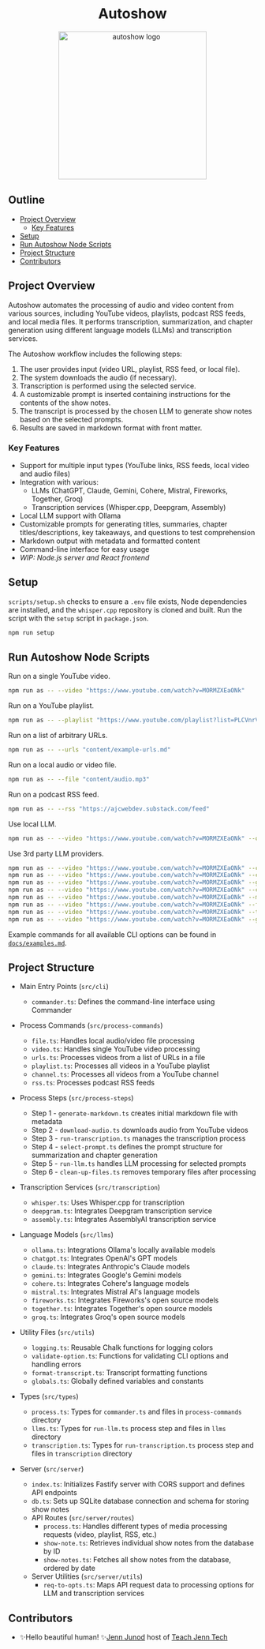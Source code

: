 <div align="center">
  <h1>Autoshow</h1>
  <img alt="autoshow logo" src="https://ajc.pics/autoshow/autoshow-cover-01.webp" width="300" />
</div>

## Outline

- [Project Overview](#project-overview)
  - [Key Features](#key-features)
- [Setup](#setup)
- [Run Autoshow Node Scripts](#run-autoshow-node-scripts)
- [Project Structure](#project-structure)
- [Contributors](#contributors)

## Project Overview

Autoshow automates the processing of audio and video content from various sources, including YouTube videos, playlists, podcast RSS feeds, and local media files. It performs transcription, summarization, and chapter generation using different language models (LLMs) and transcription services.

The Autoshow workflow includes the following steps:

1. The user provides input (video URL, playlist, RSS feed, or local file).
2. The system downloads the audio (if necessary).
3. Transcription is performed using the selected service.
4. A customizable prompt is inserted containing instructions for the contents of the show notes.
5. The transcript is processed by the chosen LLM to generate show notes based on the selected prompts.
6. Results are saved in markdown format with front matter.

### Key Features

- Support for multiple input types (YouTube links, RSS feeds, local video and audio files)
- Integration with various:
  - LLMs (ChatGPT, Claude, Gemini, Cohere, Mistral, Fireworks, Together, Groq)
  - Transcription services (Whisper.cpp, Deepgram, Assembly)
- Local LLM support with Ollama
- Customizable prompts for generating titles, summaries, chapter titles/descriptions, key takeaways, and questions to test comprehension
- Markdown output with metadata and formatted content
- Command-line interface for easy usage
- *WIP: Node.js server and React frontend*

## Setup

`scripts/setup.sh` checks to ensure a `.env` file exists, Node dependencies are installed, and the `whisper.cpp` repository is cloned and built. Run the script with the `setup` script in `package.json`.

```bash
npm run setup
```

## Run Autoshow Node Scripts

Run on a single YouTube video.

```bash
npm run as -- --video "https://www.youtube.com/watch?v=MORMZXEaONk"
```

Run on a YouTube playlist.

```bash
npm run as -- --playlist "https://www.youtube.com/playlist?list=PLCVnrVv4KhXPz0SoAVu8Rc1emAdGPbSbr"
```

Run on a list of arbitrary URLs.

```bash
npm run as -- --urls "content/example-urls.md"
```

Run on a local audio or video file.

```bash
npm run as -- --file "content/audio.mp3"
```

Run on a podcast RSS feed.

```bash
npm run as -- --rss "https://ajcwebdev.substack.com/feed"
```

Use local LLM.

```bash
npm run as -- --video "https://www.youtube.com/watch?v=MORMZXEaONk" --ollama
```

Use 3rd party LLM providers.

```bash
npm run as -- --video "https://www.youtube.com/watch?v=MORMZXEaONk" --chatgpt GPT_4o_MINI
npm run as -- --video "https://www.youtube.com/watch?v=MORMZXEaONk" --claude CLAUDE_3_5_SONNET
npm run as -- --video "https://www.youtube.com/watch?v=MORMZXEaONk" --gemini GEMINI_1_5_PRO
npm run as -- --video "https://www.youtube.com/watch?v=MORMZXEaONk" --cohere COMMAND_R_PLUS
npm run as -- --video "https://www.youtube.com/watch?v=MORMZXEaONk" --mistral MISTRAL_LARGE
npm run as -- --video "https://www.youtube.com/watch?v=MORMZXEaONk" --fireworks
npm run as -- --video "https://www.youtube.com/watch?v=MORMZXEaONk" --together
npm run as -- --video "https://www.youtube.com/watch?v=MORMZXEaONk" --groq
```

Example commands for all available CLI options can be found in [`docs/examples.md`](/docs/examples.md).

## Project Structure

- Main Entry Points (`src/cli`)
  - `commander.ts`: Defines the command-line interface using Commander

- Process Commands (`src/process-commands`)
  - `file.ts`: Handles local audio/video file processing
  - `video.ts`: Handles single YouTube video processing
  - `urls.ts`: Processes videos from a list of URLs in a file
  - `playlist.ts`: Processes all videos in a YouTube playlist
  - `channel.ts`: Processes all videos from a YouTube channel
  - `rss.ts`: Processes podcast RSS feeds

- Process Steps (`src/process-steps`)
  - Step 1 - `generate-markdown.ts` creates initial markdown file with metadata
  - Step 2 - `download-audio.ts` downloads audio from YouTube videos
  - Step 3 - `run-transcription.ts` manages the transcription process
  - Step 4 - `select-prompt.ts` defines the prompt structure for summarization and chapter generation
  - Step 5 - `run-llm.ts` handles LLM processing for selected prompts
  - Step 6 - `clean-up-files.ts` removes temporary files after processing

- Transcription Services (`src/transcription`)
  - `whisper.ts`: Uses Whisper.cpp for transcription
  - `deepgram.ts`: Integrates Deepgram transcription service
  - `assembly.ts`: Integrates AssemblyAI transcription service

- Language Models (`src/llms`)
  - `ollama.ts`: Integrations Ollama's locally available models
  - `chatgpt.ts`: Integrates OpenAI's GPT models
  - `claude.ts`: Integrates Anthropic's Claude models
  - `gemini.ts`: Integrates Google's Gemini models
  - `cohere.ts`: Integrates Cohere's language models
  - `mistral.ts`: Integrates Mistral AI's language models
  - `fireworks.ts`: Integrates Fireworks's open source models
  - `together.ts`: Integrates Together's open source models
  - `groq.ts`: Integrates Groq's open source models

- Utility Files (`src/utils`)
  - `logging.ts`: Reusable Chalk functions for logging colors
  - `validate-option.ts`: Functions for validating CLI options and handling errors
  - `format-transcript.ts`: Transcript formatting functions
  - `globals.ts`: Globally defined variables and constants

- Types (`src/types`)
  - `process.ts`: Types for `commander.ts` and files in `process-commands` directory
  - `llms.ts`: Types for `run-llm.ts` process step and files in `llms` directory
  - `transcription.ts`: Types for `run-transcription.ts` process step and files in `transcription` directory

- Server (`src/server`)
  - `index.ts`: Initializes Fastify server with CORS support and defines API endpoints
  - `db.ts`: Sets up SQLite database connection and schema for storing show notes
  - API Routes (`src/server/routes`)
    - `process.ts`: Handles different types of media processing requests (video, playlist, RSS, etc.)
    - `show-note.ts`: Retrieves individual show notes from the database by ID
    - `show-notes.ts`: Fetches all show notes from the database, ordered by date
  - Server Utilities (`src/server/utils`)
    - `req-to-opts.ts`: Maps API request data to processing options for LLM and transcription services

## Contributors

- ✨Hello beautiful human! ✨[Jenn Junod](https://jennjunod.dev/) host of [Teach Jenn Tech](https://teachjenntech.com/)
